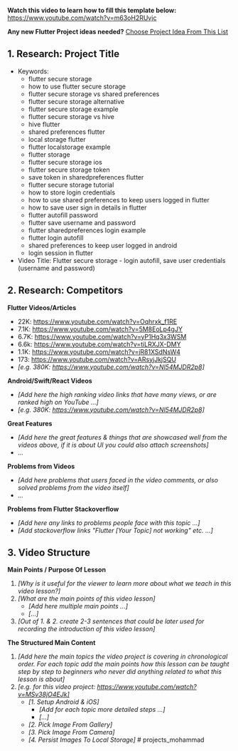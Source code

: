 **Watch this video to learn how to fill this template below:** https://www.youtube.com/watch?v=m63oH2RUvjc

**Any new Flutter Project ideas needed?** [Choose Project Idea From This List](https://docs.google.com/document/d/1e42zZoIfJZyCBzrTzxv28fSsN0KFrMN6SDzDVBM67tc/edit?usp=sharing)

## 1. Research: Project Title

- Keywords:
    - flutter secure storage
    - how to use flutter secure storage
    - flutter secure storage vs shared preferences
    - flutter secure storage alternative
    - flutter secure storage example
    - flutter secure storage vs hive
    - hive flutter
    - shared preferences flutter
    - local storage flutter
    - flutter localstorage example
    - flutter storage
    - flutter secure storage ios
    - flutter secure storage token
    - save token in sharedpreferences flutter
    - flutter secure storage tutorial
    - how to store login credentials
    - how to use shared preferences to keep users logged in flutter
    - how to save user sign in details in flutter
    - flutter autofill password
    - flutter save username and password
    - flutter sharedpreferences login example
    - flutter login autofill
    - shared preferences to keep user logged in android
    - login session in flutter
- Video Title: Flutter secure storage - login autofill, save user credentials (username and password)


## 2. Research: Competitors

**Flutter Videos/Articles**

- 22K: https://www.youtube.com/watch?v=Oqhrxk_f1RE
- 7.1K: https://www.youtube.com/watch?v=5M8EoLp4gJY
- 6.7K: https://www.youtube.com/watch?v=yP1Hq3x3WSM
- 6.6k: https://www.youtube.com/watch?v=tiLRXJX-DMY
- 1.1K: https://www.youtube.com/watch?v=jR81XSdNsW4
- 173: https://www.youtube.com/watch?v=ARsyjJkjSQU
- _[e.g. 380K: https://www.youtube.com/watch?v=Nl54MJDR2p8]_

**Android/Swift/React Videos**

- _[Add here the high ranking video links that have many views, or are ranked high on YouTube ...]_
- _[e.g. 380K: https://www.youtube.com/watch?v=Nl54MJDR2p8]_

**Great Features**
- _[Add here the great features & things that are showcased well from the videos above, if it is about UI you could also attach screenshots]_
- _..._

**Problems from Videos**
- _[Add here problems that users faced in the video comments, or also solved problems from the video itself]_
- _..._

**Problems from Flutter Stackoverflow**

- _[Add here any links to problems people face with this topic ...]_
- _[Add stackoverflow links "Flutter [Your Topic] not working" etc. ...]_

## 3. Video Structure

**Main Points / Purpose Of Lesson**

1. _[Why is it useful for the viewer to learn more about what we teach in this video lesson?]_
2. _[What are the main points of this video lesson]_
    - _[Add here multiple main points ...]_
    - _[...]_
3. _[Out of 1. & 2. create 2-3 sentences that could be later used for recording the introduction of this video lesson]_

**The Structured Main Content**
1. _[Add here the main topics the video project is covering in chronological order. For each topic add the main points how this lesson can be taught step by step to beginners who never did anything related to what this lesson is about]_
2. _[e.g. for this video project: https://www.youtube.com/watch?v=MSv38jO4EJk]_
    - _[1. Setup Android & iOS]_
        - _[Add for each topic more detailed steps ...]_
        - _[...]_
    - _[2. Pick Image From Gallery]_
    - _[3. Pick Image From Camera]_
    - _[4. Persist Images To Local Storage]_
#   p r o j e c t s _ m o h a m m a d  
 